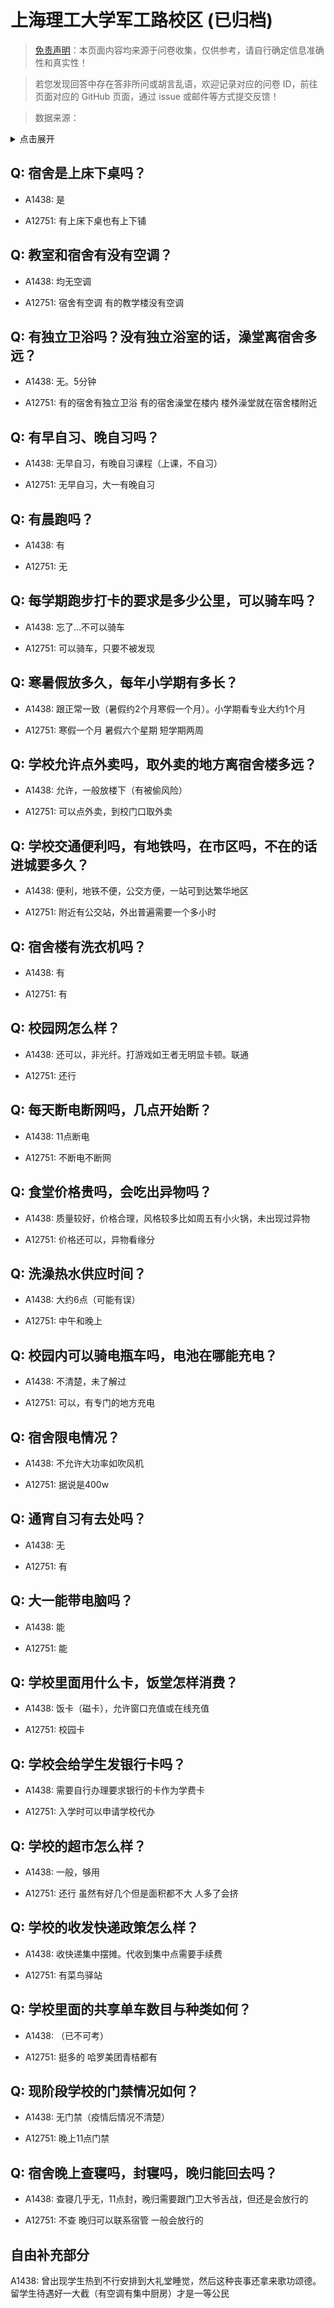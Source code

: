 # 上海理工大学军工路校区 (已归档)

> [免责声明](https://colleges.chat/#_3)：本页面内容均来源于问卷收集，仅供参考，请自行确定信息准确性和真实性！

> 若您发现回答中存在答非所问或胡言乱语，欢迎记录对应的问卷 ID，前往页面对应的 GitHub 页面，通过 issue 或邮件等方式提交反馈！

> 数据来源：

<details><summary>点击展开</summary>
<ul>
<li>A1438: 匿名 (2021 年 06 月)</li>
<li>A12751: 匿名 (2022 年 06 月)</li>
</ul>
</details>

## Q: 宿舍是上床下桌吗？

- A1438: 是

- A12751: 有上床下桌也有上下铺

## Q: 教室和宿舍有没有空调？

- A1438: 均无空调

- A12751: 宿舍有空调 有的教学楼没有空调

## Q: 有独立卫浴吗？没有独立浴室的话，澡堂离宿舍多远？

- A1438: 无。5分钟

- A12751: 有的宿舍有独立卫浴 有的宿舍澡堂在楼内 楼外澡堂就在宿舍楼附近

## Q: 有早自习、晚自习吗？

- A1438: 无早自习，有晚自习课程（上课，不自习）

- A12751: 无早自习，大一有晚自习

## Q: 有晨跑吗？

- A1438: 有

- A12751: 无

## Q: 每学期跑步打卡的要求是多少公里，可以骑车吗？

- A1438: 忘了…不可以骑车

- A12751: 可以骑车，只要不被发现

## Q: 寒暑假放多久，每年小学期有多长？

- A1438: 跟正常一致（暑假约2个月寒假一个月）。小学期看专业大约1个月

- A12751: 寒假一个月 暑假六个星期 短学期两周

## Q: 学校允许点外卖吗，取外卖的地方离宿舍楼多远？

- A1438: 允许，一般放楼下（有被偷风险）

- A12751: 可以点外卖，到校门口取外卖

## Q: 学校交通便利吗，有地铁吗，在市区吗，不在的话进城要多久？

- A1438: 便利，地铁不便，公交方便，一站可到达繁华地区

- A12751: 附近有公交站，外出普遍需要一个多小时

## Q: 宿舍楼有洗衣机吗？

- A1438: 有

- A12751: 有

## Q: 校园网怎么样？

- A1438: 还可以，非光纤。打游戏如王者无明显卡顿。联通

- A12751: 还行

## Q: 每天断电断网吗，几点开始断？

- A1438: 11点断电

- A12751: 不断电不断网

## Q: 食堂价格贵吗，会吃出异物吗？

- A1438: 质量较好，价格合理，风格较多比如周五有小火锅，未出现过异物

- A12751: 价格还可以，异物看缘分

## Q: 洗澡热水供应时间？

- A1438: 大约6点（可能有误）

- A12751: 中午和晚上

## Q: 校园内可以骑电瓶车吗，电池在哪能充电？

- A1438: 不清楚，未了解过

- A12751: 可以，有专门的地方充电

## Q: 宿舍限电情况？

- A1438: 不允许大功率如吹风机

- A12751: 据说是400w

## Q: 通宵自习有去处吗？

- A1438: 无

- A12751: 有

## Q: 大一能带电脑吗？

- A1438: 能

- A12751: 能

## Q: 学校里面用什么卡，饭堂怎样消费？

- A1438: 饭卡（磁卡），允许窗口充值或在线充值

- A12751: 校园卡

## Q: 学校会给学生发银行卡吗？

- A1438: 需要自行办理要求银行的卡作为学费卡

- A12751: 入学时可以申请学校代办

## Q: 学校的超市怎么样？

- A1438: 一般，够用

- A12751: 还行 虽然有好几个但是面积都不大 人多了会挤

## Q: 学校的收发快递政策怎么样？

- A1438: 收快递集中摆摊。代收到集中点需要手续费

- A12751: 有菜鸟驿站

## Q: 学校里面的共享单车数目与种类如何？

- A1438: （已不可考）

- A12751: 挺多的 哈罗美团青桔都有

## Q: 现阶段学校的门禁情况如何？

- A1438: 无门禁（疫情后情况不清楚）

- A12751: 晚上11点门禁

## Q: 宿舍晚上查寝吗，封寝吗，晚归能回去吗？

- A1438: 查寝几乎无，11点封，晚归需要跟门卫大爷舌战，但还是会放行的

- A12751: 不查 晚归可以联系宿管 一般会放行的

## 自由补充部分

A1438: 曾出现学生热到不行安排到大礼堂睡觉，然后这种丧事还拿来歌功颂德。留学生待遇好一大截（有空调有集中厨房）才是一等公民